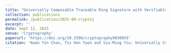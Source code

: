 ```yaml
---
title: "Universally Composable Traceable Ring Signature with Verifiable Random Function in Logarithmic Size."
collection: publications
permalink: /publication/2025-09-cryptoj
excerpt: ''
date: Sept 12, 2025
venue: 'Cryptography'
paperurl: 'https://doi.org/10.3390/cryptography9030059'
citation: 'Kwan Yin Chan, Tsz Hon Yuen and Siu-Ming Yiu: Universally Composable Traceable Ring Signature with Verifiable Random Function in Logarithmic Size. Cryptography 2025, 9(3), 59.'
---
```

